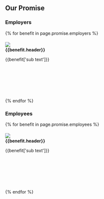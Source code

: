<section id="promise" class="offwhite-bg"> <!--OUR PROMISE-->
  <div class="container">
    <h2 class="alt-header">Our Promise</h2>
    <div class="col-sm-6">
      <h3>Employers</h3>
      {% for benefit in page.promise.employers %}
      <div class="row" style="margin: 20px 0; min-height: 160px">
        <div class="col-xs-2" style="padding: 0">
          <img src="{{benefit.image}}">
        </div>
        <div class="col-xs-10">
            <h4 style="margin: 0 0 10px">{{benefit.header}}</h4>
            <p>{{benefit['sub text']}}</p>
        </div>
      </div>
      {% endfor %}
    </div>
    <div class="col-sm-6">
      <h3>Employees</h3>
      {% for benefit in page.promise.employees %}
      <div class="row" style="margin: 20px 0; min-height: 160px">
        <div class="col-xs-2" style="padding: 0">
          <img src="{{benefit.image}}">
        </div>
        <div class="col-xs-10">
            <h4 style="margin: 0 0 10px">{{benefit.header}}</h4>
            <p>{{benefit['sub text']}}</p>
        </div>
      </div>
      {% endfor %}
    </div>
  </div>
</section>

